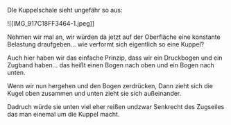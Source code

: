 DIe Kuppelschale sieht ungefähr so aus:

![[IMG_917C18FF3464-1.jpeg]]

Nehmen wir mal an, wir würden da jetzt auf der Oberfläche eine konstante Belastung draufgeben... wie verformt sich eigentlich so eine Kuppel?

Auch hier haben wir das einfache Prinzip, dass wir ein Druckbogen und ein Zugband haben... das heißt einen Bogen nach oben und ein Bogen nach unten.

Wenn wir nun hergehen und den Bogen zerdrücken, Dann zieht sich die Kugel oben zusammen und unten zieht sie sich außeinander.

Dadruch würde sie unten viel eher reißen undzwar Senkrecht des Zugseiles das man einemal um die Kuppel macht.
